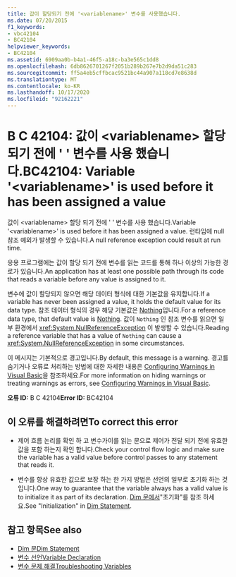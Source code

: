 ```yaml
---
title: 값이 할당되기 전에 '<variablename>' 변수를 사용했습니다.
ms.date: 07/20/2015
f1_keywords:
- vbc42104
- BC42104
helpviewer_keywords:
- BC42104
ms.assetid: 6909aa0b-b4a1-46f5-a18c-ba3e565c1dd8
ms.openlocfilehash: 6db8626701267f2051b289b267e7b2d9da51c283
ms.sourcegitcommit: ff5a4eb5cffbcac9521bc44a907a118cd7e8638d
ms.translationtype: MT
ms.contentlocale: ko-KR
ms.lasthandoff: 10/17/2020
ms.locfileid: "92162221"
---
```

# <a name="bc42104-variable-variablename-is-used-before-it-has-been-assigned-a-value"></a><span data-ttu-id="fbba7-102">B C 42104: 값이 \<variablename> 할당 되기 전에 ' ' 변수를 사용 했습니다.</span><span class="sxs-lookup"><span data-stu-id="fbba7-102">BC42104: Variable '\<variablename>' is used before it has been assigned a value</span></span>

<span data-ttu-id="fbba7-103">값이 \<variablename> 할당 되기 전에 ' ' 변수를 사용 했습니다.</span><span class="sxs-lookup"><span data-stu-id="fbba7-103">Variable '\<variablename>' is used before it has been assigned a value.</span></span> <span data-ttu-id="fbba7-104">런타임에 null 참조 예외가 발생할 수 있습니다.</span><span class="sxs-lookup"><span data-stu-id="fbba7-104">A null reference exception could result at run time.</span></span>

 <span data-ttu-id="fbba7-105">응용 프로그램에는 값이 할당 되기 전에 변수를 읽는 코드를 통해 하나 이상의 가능한 경로가 있습니다.</span><span class="sxs-lookup"><span data-stu-id="fbba7-105">An application has at least one possible path through its code that reads a variable before any value is assigned to it.</span></span>

 <span data-ttu-id="fbba7-106">변수에 값이 할당되지 않으면 해당 데이터 형식에 대한 기본값을 유지합니다.</span><span class="sxs-lookup"><span data-stu-id="fbba7-106">If a variable has never been assigned a value, it holds the default value for its data type.</span></span> <span data-ttu-id="fbba7-107">참조 데이터 형식의 경우 해당 기본값은 [Nothing](../nothing.md)입니다.</span><span class="sxs-lookup"><span data-stu-id="fbba7-107">For a reference data type, that default value is [Nothing](../nothing.md).</span></span> <span data-ttu-id="fbba7-108">값이 `Nothing` 인 참조 변수를 읽으면 일부 환경에서 <xref:System.NullReferenceException> 이 발생할 수 있습니다.</span><span class="sxs-lookup"><span data-stu-id="fbba7-108">Reading a reference variable that has a value of `Nothing` can cause a <xref:System.NullReferenceException> in some circumstances.</span></span>

 <span data-ttu-id="fbba7-109">이 메시지는 기본적으로 경고입니다.</span><span class="sxs-lookup"><span data-stu-id="fbba7-109">By default, this message is a warning.</span></span> <span data-ttu-id="fbba7-110">경고를 숨기거나 오류로 처리하는 방법에 대한 자세한 내용은 [Configuring Warnings in Visual Basic](/visualstudio/ide/configuring-warnings-in-visual-basic)을 참조하세요.</span><span class="sxs-lookup"><span data-stu-id="fbba7-110">For more information on hiding warnings or treating warnings as errors, see [Configuring Warnings in Visual Basic](/visualstudio/ide/configuring-warnings-in-visual-basic).</span></span>

 <span data-ttu-id="fbba7-111">**오류 ID:** B C 42104</span><span class="sxs-lookup"><span data-stu-id="fbba7-111">**Error ID:** BC42104</span></span>

## <a name="to-correct-this-error"></a><span data-ttu-id="fbba7-112">이 오류를 해결하려면</span><span class="sxs-lookup"><span data-stu-id="fbba7-112">To correct this error</span></span>

- <span data-ttu-id="fbba7-113">제어 흐름 논리를 확인 하 고 변수가이를 읽는 문으로 제어가 전달 되기 전에 유효한 값을 포함 하는지 확인 합니다.</span><span class="sxs-lookup"><span data-stu-id="fbba7-113">Check your control flow logic and make sure the variable has a valid value before control passes to any statement that reads it.</span></span>

- <span data-ttu-id="fbba7-114">변수를 항상 유효한 값으로 보장 하는 한 가지 방법은 선언의 일부로 초기화 하는 것입니다.</span><span class="sxs-lookup"><span data-stu-id="fbba7-114">One way to guarantee that the variable always has a valid value is to initialize it as part of its declaration.</span></span> <span data-ttu-id="fbba7-115">[Dim 문에서](../statements/dim-statement.md)"초기화"를 참조 하세요.</span><span class="sxs-lookup"><span data-stu-id="fbba7-115">See "Initialization" in [Dim Statement](../statements/dim-statement.md).</span></span>

## <a name="see-also"></a><span data-ttu-id="fbba7-116">참고 항목</span><span class="sxs-lookup"><span data-stu-id="fbba7-116">See also</span></span>

- [<span data-ttu-id="fbba7-117">Dim 문</span><span class="sxs-lookup"><span data-stu-id="fbba7-117">Dim Statement</span></span>](../statements/dim-statement.md)
- [<span data-ttu-id="fbba7-118">변수 선언</span><span class="sxs-lookup"><span data-stu-id="fbba7-118">Variable Declaration</span></span>](../../programming-guide/language-features/variables/variable-declaration.md)
- [<span data-ttu-id="fbba7-119">변수 문제 해결</span><span class="sxs-lookup"><span data-stu-id="fbba7-119">Troubleshooting Variables</span></span>](../../programming-guide/language-features/variables/troubleshooting-variables.md)
